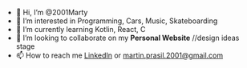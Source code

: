 - 👋 Hi, I’m @2001Marty
- 👀 I’m interested in Programming, Cars, Music, Skateboarding
- 🌱 I’m currently learning Kotlin, React, C
- 💞️ I’m looking to collaborate on my <b>Personal Website</b> //design ideas stage
- 📫 How to reach me <a href="https://www.linkedin.com/in/martin-prášil-044803210/">LinkedIn</a> or martin.prasil.2001@gmail.com


